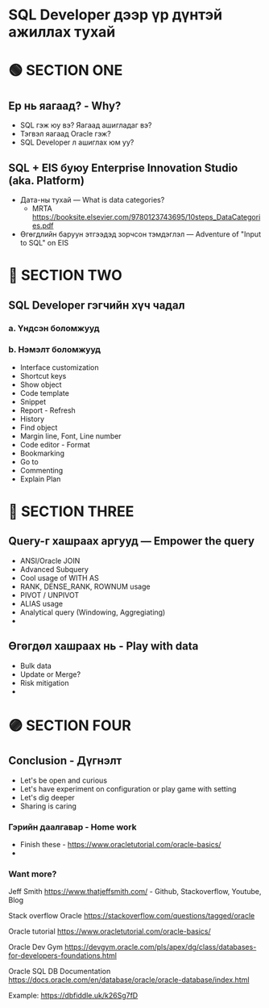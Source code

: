 # SQL Developer дээр үр дүнтэй ажиллах тухай


# 🟢 SECTION ONE

## Ер нь яагаад? - Why?
  * SQL гэж юу вэ? Яагаад ашигладаг вэ?
  * Тэгвэл яагаад Oracle гэж?
  * SQL Developer л ашиглах юм уу?

## SQL + EIS буюу Enterprise Innovation Studio (aka. Platform)
* Дата-ны тухай — What is data categories?
  * MRTA https://booksite.elsevier.com/9780123743695/10steps_DataCategories.pdf
* Өгөгдлийн баруун этгээдэд зорчсон тэмдэглэл — Adventure of "Input to SQL" on EIS


# 🔵 SECTION TWO

## SQL Developer гэгчийн хүч чадал
  ### a. Үндсэн боломжууд
  ### b. Нэмэлт боломжууд
* Interface customization
* Shortcut keys
* Show object
* Code template
* Snippet
* Report - Refresh
* History
* Find object
* Margin line, Font, Line number
* Code editor - Format
* Bookmarking
* Go to
* Commenting
* Explain Plan


# 🔴 SECTION THREE

## Query-г хашраах аргууд — Empower the query
  * ANSI/Oracle JOIN 
  * Advanced Subquery
  * Cool usage of WITH AS
  * RANK, DENSE_RANK, ROWNUM usage
  * PIVOT / UNPIVOT
  * ALIAS usage
  * Analytical query (Windowing, Aggregiating)
  * 

## Өгөгдөл хашраах нь - Play with data

  * Bulk data
  * Update or Merge?
  * Risk mitigation
  * 

  
# 🟣 SECTION FOUR

## Conclusion - Дүгнэлт
* Let's be open and curious
* Let's have experiment on configuration or play game with setting
* Let's dig deeper
* Sharing is caring


### Гэрийн даалгавар - Home work
 * Finish these - https://www.oracletutorial.com/oracle-basics/
 * 

### Want more?
  Jeff Smith
  https://www.thatjeffsmith.com/ - Github, Stackoverflow, Youtube, Blog
  
  Stack overflow Oracle
  https://stackoverflow.com/questions/tagged/oracle
  
  Oracle tutorial
  https://www.oracletutorial.com/oracle-basics/
  
  Oracle Dev Gym
  https://devgym.oracle.com/pls/apex/dg/class/databases-for-developers-foundations.html
  
  Oracle SQL DB Documentation
  https://docs.oracle.com/en/database/oracle/oracle-database/index.html
  
  
  Example: https://dbfiddle.uk/k26Sg7fD
